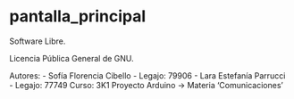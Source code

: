 # pantalla_principal

Software Libre.

Licencia Pública General de GNU.

Autores: 
     - Sofía Florencia Cibello  - Legajo: 79906
     - Lara Estefanía Parrucci - Legajo: 77749
Curso: 3K1
Proyecto Arduino -> Materia ‘Comunicaciones’
